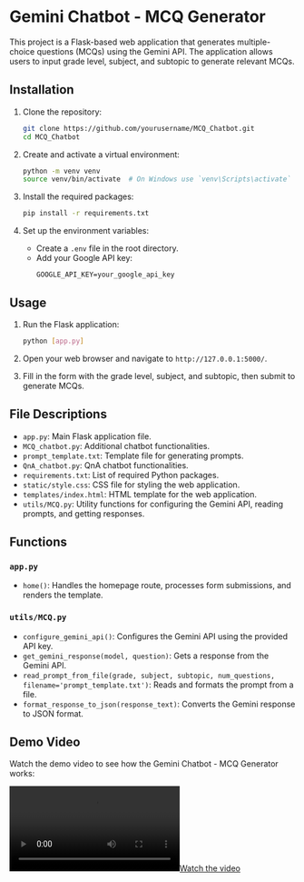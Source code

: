 
# Gemini Chatbot - MCQ Generator

This project is a Flask-based web application that generates multiple-choice questions (MCQs) using the Gemini API. The application allows users to input grade level, subject, and subtopic to generate relevant MCQs.


## Installation

1. Clone the repository:
    ```sh
    git clone https://github.com/yourusername/MCQ_Chatbot.git
    cd MCQ_Chatbot
    ```

2. Create and activate a virtual environment:
    ```sh
    python -m venv venv
    source venv/bin/activate  # On Windows use `venv\Scripts\activate`
    ```

3. Install the required packages:
    ```sh
    pip install -r requirements.txt
    ```

4. Set up the environment variables:
    - Create a `.env` file in the root directory.
    - Add your Google API key:
      ```
      GOOGLE_API_KEY=your_google_api_key
      ```

## Usage

1. Run the Flask application:
    ```sh
    python [app.py]

2. Open your web browser and navigate to `http://127.0.0.1:5000/`.

3. Fill in the form with the grade level, subject, and subtopic, then submit to generate MCQs.

## File Descriptions

- `app.py`: Main Flask application file.
- `MCQ_chatbot.py`: Additional chatbot functionalities.
- `prompt_template.txt`: Template file for generating prompts.
- `QnA_chatbot.py`: QnA chatbot functionalities.
- `requirements.txt`: List of required Python packages.
- `static/style.css`: CSS file for styling the web application.
- `templates/index.html`: HTML template for the web application.
- `utils/MCQ.py`: Utility functions for configuring the Gemini API, reading prompts, and getting responses.

## Functions

### `app.py`

- `home()`: Handles the homepage route, processes form submissions, and renders the template.

### `utils/MCQ.py`

- `configure_gemini_api()`: Configures the Gemini API using the provided API key.
- `get_gemini_response(model, question)`: Gets a response from the Gemini API.
- `read_prompt_from_file(grade, subject, subtopic, num_questions, filename='prompt_template.txt')`: Reads and formats the prompt from a file.
- `format_response_to_json(response_text)`: Converts the Gemini response to JSON format.

## Demo Video

Watch the demo video to see how the Gemini Chatbot - MCQ Generator works:


[![Watch the video](https://github.com/Kishor978/MCQ_Chatbot/blob/main/MCQ-genetator.mp4)](https://github.com/Kishor978/MCQ_Chatbot/blob/main/MCQ-genetator.mp4)